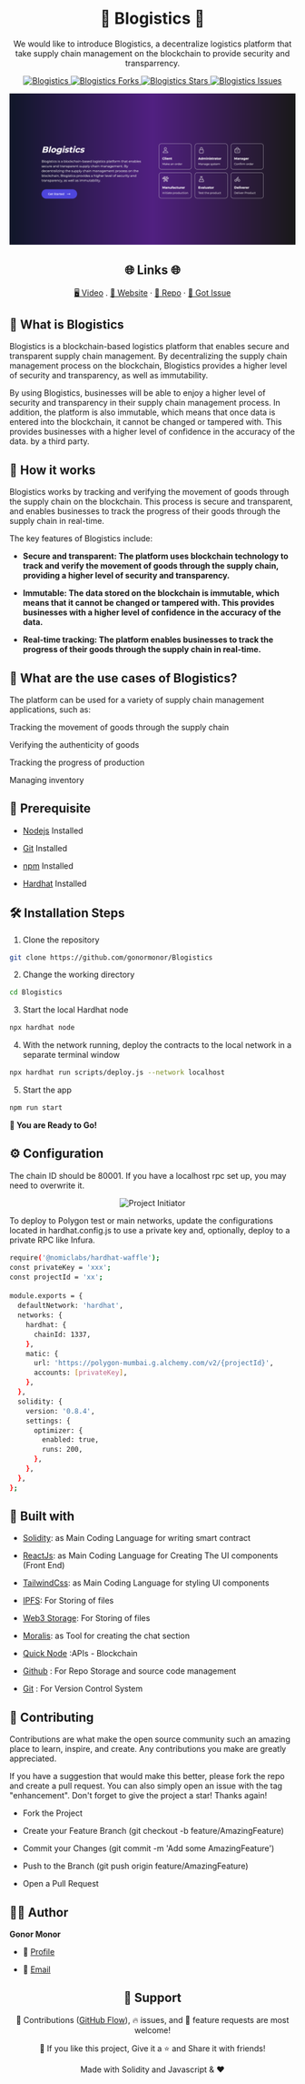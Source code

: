 <p align="center">

</p>
<h1 align="center">🌟 Blogistics 🌟</h1>
<p align="center">
We would like to introduce Blogistics, a decentralize logistics platform that take supply chain management on the blockchain to provide security and transparrency.
</p>

<p align="center">
<a href="https://github.com/gonormonor/Blogistics/blob/master/LICENSE" title="License">
<img src="https://img.shields.io/github/license/gonormonor/Blogistics" alt="Blogistics"/>
</a>
<a href="https://github.com/gonormonor/Blogistics/fork" title="Forks">
<img src="https://img.shields.io/github/forks/gonormonor/Blogistics" alt="Blogistics Forks"/>
</a>
<a href="https://github.com/gonormonor/Blogistics" title="Stars">
<img src="https://img.shields.io/github/stars/gonormonor/Blogistics" alt="Blogistics Stars"/>
</a>
<a href="https://img.shields.io/github/stars/gonormonor/Blogistics/issues" title="Issues">
<img src="  https://img.shields.io/github/issues/gonormonor/Blogistics" alt="Blogistics Issues"/>
</a>

</a>
</p>

<p align="center" title="Project Initiator"><img src="public/images/bchain.png" alt="Project Initiator"/></p>

<h2 align="center">🌐 Links 🌐</h2>
<p align="center">
    <a href="https://youtu.be/ud4P45zhCk0" title="">🖥️ Video</a>
    .
    <a href="https://youtu.be/ud4P45zhCk0" title="">🔗 Website</a>
    ·
    <a href="https://github.com/gonormonor/Blogistics" title="">📂 Repo</a>
    ·
    <a href="https://github.com/gonormonor/Blogistics" title="🐛Report Bug/🎊Request Feature">🚀 Got Issue</a>
</p>

## 💪 What is Blogistics

Blogistics is a blockchain-based logistics platform that enables secure and transparent supply chain management. By decentralizing the supply chain management process on the blockchain, Blogistics provides a higher level of security and transparency, as well as immutability.

By using Blogistics, businesses will be able to enjoy a higher level of security and transparency in their supply chain management process. In addition, the platform is also immutable, which means that once data is entered into the blockchain, it cannot be changed or tampered with. This provides businesses with a higher level of confidence in the accuracy of the data. by a third party.

## 🚀 How it works

Blogistics works by tracking and verifying the movement of goods through the supply chain on the blockchain. This process is secure and transparent, and enables businesses to track the progress of their goods through the supply chain in real-time.

The key features of Blogistics include:

- **Secure and transparent: The platform uses blockchain technology to track and verify the movement of goods through the supply chain, providing a higher level of security and transparency.**

- **Immutable: The data stored on the blockchain is immutable, which means that it cannot be changed or tampered with. This provides businesses with a higher level of confidence in the accuracy of the data.**

- **Real-time tracking: The platform enables businesses to track the progress of their goods through the supply chain in real-time.**

## 🎊 What are the use cases of Blogistics?

The platform can be used for a variety of supply chain management applications, such as:

Tracking the movement of goods through the supply chain

Verifying the authenticity of goods

Tracking the progress of production

Managing inventory

## 🦋 Prerequisite

- [Nodejs](https://nodejs.org/en// "Node") Installed

- [Git](https://git-scm.com/ "Git OFficial") Installed

- [npm](https://www.npmjs.com/ "npm ") Installed

- [Hardhat](https://hardhat.org/ "Hardhat ") Installed

## 🛠️ Installation Steps

1. Clone the repository

```Bash
git clone https://github.com/gonormonor/Blogistics
```

2. Change the working directory

```Bash
cd Blogistics
```

3. Start the local Hardhat node

```Bash
npx hardhat node
```

4. With the network running, deploy the contracts to the local network in a separate terminal window

```Bash
npx hardhat run scripts/deploy.js --network localhost
```

5. Start the app

```Bash
npm run start
```

**🎇 You are Ready to Go!**

## ⚙️ Configuration

The chain ID should be 80001. If you have a localhost rpc set up, you may need to overwrite it.

<p align="center" title="Project Initiator"><img src="./src/assets/img/rpc.jpg" alt="Project Initiator"/></p>

To deploy to Polygon test or main networks, update the configurations located in hardhat.config.js to use a private key and, optionally, deploy to a private RPC like Infura.

```Bash
require('@nomiclabs/hardhat-waffle');
const privateKey = 'xxx';
const projectId = 'xx';

module.exports = {
  defaultNetwork: 'hardhat',
  networks: {
    hardhat: {
      chainId: 1337,
    },
    matic: {
      url: 'https://polygon-mumbai.g.alchemy.com/v2/{projectId}',
      accounts: [privateKey],
    },
  },
  solidity: {
    version: '0.8.4',
    settings: {
      optimizer: {
        enabled: true,
        runs: 200,
      },
    },
  },
};
```

## 👷 Built with

- [Solidity](https://docs.soliditylang.org/en/v0.8.17/ "Solidity"): as Main Coding Language for writing smart contract

- [ReactJs](https://reactjs.org/ "React Js"): as Main Coding Language for Creating The UI components (Front End)

- [TailwindCss](https://tailwindcss.com/ "Tailwind Css"): as Main Coding Language for styling UI components

- [IPFS](https://ipfs.tech/ "IPFS"): For Storing of files

- [Web3 Storage](https://www.google.com/search?q=web3storage "Web3 Storage"): For Storing of files

- [Moralis](https://moralis.io/ "Moralis"): as Tool for creating the chat section

- [Quick Node](https://www.quicknode.com "QuickNode") :APIs - Blockchain

- [Github](https://github.com/ "Github") : For Repo Storage and source code management

- [Git](https://git-scm.com/ "Git") : For Version Control System

## 📂 Contributing

Contributions are what make the open source community such an amazing place to learn, inspire, and create. Any contributions you make are greatly appreciated.

If you have a suggestion that would make this better, please fork the repo and create a pull request. You can also simply open an issue with the tag "enhancement". Don't forget to give the project a star! Thanks again!

- Fork the Project

- Create your Feature Branch (git checkout -b feature/AmazingFeature)

- Commit your Changes (git commit -m 'Add some AmazingFeature')

- Push to the Branch (git push origin feature/AmazingFeature)

- Open a Pull Request

## 🧑🏻 Author

**Gonor Monor**

- 🌌 [Profile](https://github.com/gonormonor "Gonor Monor")

- 🏮 [Email](gonormonor@gmail.com "Hi!")

<h2 align="center">🤝 Support</h2>

<p align="center">🎀 Contributions (<a href="https://guides.github.com/introduction/flow" title="GitHub flow">GitHub Flow</a>), 🔥 issues, and 🥮 feature requests are most welcome!</p>

<p align="center">💙 If you like this project, Give it a ⭐ and Share it with friends!</p>

<p align="center">Made with Solidity and Javascript & ❤️ </p>
